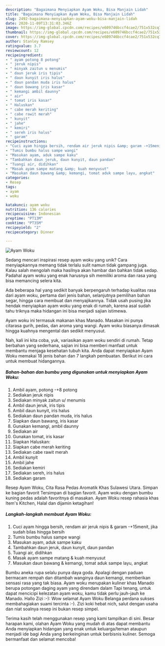 ```yaml
---
description: "Bagaimana Menyiapkan Ayam Woku, Bisa Manjain Lidah"
title: "Bagaimana Menyiapkan Ayam Woku, Bisa Manjain Lidah"
slug: 2492-bagaimana-menyiapkan-ayam-woku-bisa-manjain-lidah
date: 2020-11-09T13:31:03.346Z
image: https://img-global.cpcdn.com/recipes/e609746bccf4cae2/751x532cq70/ayam-woku-foto-resep-utama.jpg
thumbnail: https://img-global.cpcdn.com/recipes/e609746bccf4cae2/751x532cq70/ayam-woku-foto-resep-utama.jpg
cover: https://img-global.cpcdn.com/recipes/e609746bccf4cae2/751x532cq70/ayam-woku-foto-resep-utama.jpg
author: Stanley Ramsey
ratingvalue: 3.7
reviewcount: 12
recipeingredient:
- " ayam potong 8 potong"
- " jeruk nipis"
- " minyak zaitun u menumis"
- " daun jeruk iris tipis"
- " daun kunyit iris halus"
- " daun pandan muda iris halus"
- " daun bawang iris kasar"
- " kemangi ambil daunny"
- " air"
- " tomat iris kasar"
- " Haluskan"
- " cabe merah keriting"
- " cabe rawit merah"
- " kunyit"
- " jahe"
- " kemiri"
- " sereh iris halus"
- " garam"
recipeinstructions:
- "Cuci ayam hingga bersih, rendam air jeruk nipis &amp; garam -+15menit, jika sudah bilas hingga bersih"
- "Tumis bumbu halus sampe wangi"
- "Masukan ayam, aduk sampe kaku"
- "Tambahkan daun jeruk, daun kunyit, daun pandan"
- "Tuangi air, didihkan"
- "Masak ayam sampe matang &amp; kuah menyusut"
- "Masukan daun bawang &amp; kemangi, tomat aduk sampe layu, angkat"
categories:
- Resep
tags:
- ayam
- woku

katakunci: ayam woku 
nutrition: 136 calories
recipecuisine: Indonesian
preptime: "PT13M"
cooktime: "PT35M"
recipeyield: "2"
recipecategory: Dinner

---
```



![Ayam Woku](https://img-global.cpcdn.com/recipes/e609746bccf4cae2/751x532cq70/ayam-woku-foto-resep-utama.jpg)

Sedang mencari inspirasi resep ayam woku yang unik? Cara menyiapkannya memang tidak terlalu sulit namun tidak gampang juga. Kalau salah mengolah maka hasilnya akan hambar dan bahkan tidak sedap. Padahal ayam woku yang enak harusnya sih memiliki aroma dan rasa yang bisa memancing selera kita.

Ada beberapa hal yang sedikit banyak berpengaruh terhadap kualitas rasa dari ayam woku, pertama dari jenis bahan, selanjutnya pemilihan bahan segar, hingga cara membuat dan menyajikannya. Tidak usah pusing jika hendak menyiapkan ayam woku yang enak di rumah, karena asal sudah tahu triknya maka hidangan ini bisa menjadi sajian istimewa.

Ayam woku ini termasuk makanan khas Manado. Masakan ini punya citarasa gurih, pedas, dan aroma yang wangi. Ayam woku biasanya dimasak hingga kuahnya mengental dan sedikit menyusut.


Nah, kali ini kita coba, yuk, variasikan ayam woku sendiri di rumah. Tetap berbahan yang sederhana, sajian ini bisa memberi manfaat untuk membantu menjaga kesehatan tubuh kita. Anda dapat menyiapkan Ayam Woku memakai 18 jenis bahan dan 7 langkah pembuatan. Berikut ini cara untuk membuat hidangannya.

<!--inarticleads1-->

##### Bahan-bahan dan bumbu yang digunakan untuk menyiapkan Ayam Woku:

1. Ambil  ayam, potong -+8 potong
1. Sediakan  jeruk nipis
1. Sediakan  minyak zaitun u/ menumis
1. Ambil  daun jeruk, iris tipis
1. Ambil  daun kunyit, iris halus
1. Sediakan  daun pandan muda, iris halus
1. Siapkan  daun bawang, iris kasar
1. Gunakan  kemangi, ambil daunny
1. Sediakan  air
1. Gunakan  tomat, iris kasar
1. Siapkan  Haluskan:
1. Siapkan  cabe merah keriting
1. Sediakan  cabe rawit merah
1. Ambil  kunyit
1. Ambil  jahe
1. Sediakan  kemiri
1. Sediakan  sereh, iris halus
1. Sediakan  garam


Resep Ayam Woku, Cita Rasa Pedas Aromatik Khas Sulawesi Utara. Simpan ke bagian favorit Tersimpan di bagian favorit. Ayam woku dengan bumbu kuning pedas adalah favoritnya di masakan. Ayam Woku resep rahasia khas Item&#39;s Kitchen, Halal dan dijamin ketagihan! 

<!--inarticleads2-->

##### Langkah-langkah membuat Ayam Woku:

1. Cuci ayam hingga bersih, rendam air jeruk nipis &amp; garam -+15menit, jika sudah bilas hingga bersih
1. Tumis bumbu halus sampe wangi
1. Masukan ayam, aduk sampe kaku
1. Tambahkan daun jeruk, daun kunyit, daun pandan
1. Tuangi air, didihkan
1. Masak ayam sampe matang &amp; kuah menyusut
1. Masukan daun bawang &amp; kemangi, tomat aduk sampe layu, angkat


Bumbu aneka rupa selalu punya daya goda. Apalagi dengan paduan bermacam rempah dan ditambah wanginya daun kemangi, memberikan sensasi rasa yang tak biasa. Ayam woku merupakan kuliner khas Manado berupa potongan daging ayam yang direndam dalam Tapi tenang, untuk dapat mencicipi kelezatan ayam woku, kamu tidak perlu jauh-jauh ke Manado. Hallo Zizi :-): Wow selamat Ayam Woku Belanga perdana sukses membahagiakan suami tercinta :-). Zizi koki hebat nich, salut dengan usaha dan niat soalnya resep ini bukan resep simpel. 

Terima kasih telah menggunakan resep yang kami tampilkan di sini. Besar harapan kami, olahan Ayam Woku yang mudah di atas dapat membantu Anda menyiapkan hidangan yang enak untuk keluarga/teman ataupun menjadi ide bagi Anda yang berkeinginan untuk berbisnis kuliner. Semoga bermanfaat dan selamat mencoba!
